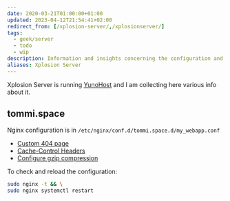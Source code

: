 ```yaml
---
date: 2020-03-21T01:00:00+01:00
updated: 2023-04-12T21:54:41+02:00
redirect_from: [/xplosion-server/,/xplosionserver/]
tags:
  - geek/server
  - todo
  - wip
description: Information and insights concerning the configuration and manteinance of Tommi’s server
aliases: Xplosion Server
---
```

Xplosion Server is running [YunoHost](https://yunohost.org 'YunoHost') and I am collecting here various info about it.

## tommi.space

Nginx configuration is in `/etc/nginx/conf.d/tommi.space.d/my_webapp.conf`

- [Custom 404 page](https://tecmint.com/create-custom-nginx-error-page 'How to Create Custom 404 Error Page in NGINX - Tecmint')
- [Cache-Control Headers](https://howtogeek.com/devops/how-to-configure-cache-control-headers-in-nginx 'How to Configure Cache-Control Headers in NGINX')
- [Configure gzip compression](https://techrepublic.com/article/how-to-configure-gzip-compression-with-nginx 'How to configure gzip compression with NGINX | TechRepublic')

To check and reload the configuration:

```sh
sudo nginx -t && \
sudo nginx systemctl restart
```